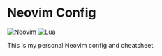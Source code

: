 # Neovim Config
[![Neovim](https://img.shields.io/badge/NeoVim-%2357A143.svg?&style=for-the-badge&logo=neovim&logoColor=white)](#) [![Lua](https://img.shields.io/badge/Lua-2C2D72?style=for-the-badge&logo=lua&logoColor=white)](#)

This is my personal Neovim config and cheatsheet.
